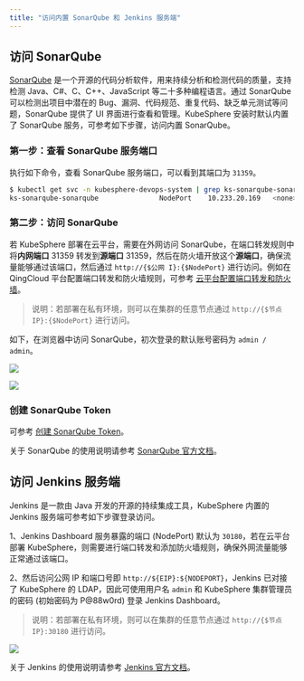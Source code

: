 ```yaml
---
title: "访问内置 SonarQube 和 Jenkins 服务端"
---
```


## 访问 SonarQube

[SonarQube](https://www.sonarqube.org/) 是一个开源的代码分析软件，用来持续分析和检测代码的质量，支持检测 Java、C#、C、C++、JavaScript 等二十多种编程语言。通过 SonarQube 可以检测出项目中潜在的 Bug、漏洞、代码规范、重复代码、缺乏单元测试等问题，SonarQube 提供了 UI 界面进行查看和管理。KubeSphere 安装时默认内置了 SonarQube 服务，可参考如下步骤，访问内置 SonarQube。

### 第一步：查看 SonarQube 服务端口

执行如下命令，查看 SonarQube 服务端口，可以看到其端口为 `31359`。

```bash
$ kubectl get svc -n kubesphere-devops-system | grep ks-sonarqube-sonarqube
ks-sonarqube-sonarqube               NodePort    10.233.20.169   <none>        9000:31359/TCP   48m
```

### 第二步：访问 SonarQube

若 KubeSphere 部署在云平台，需要在外网访问 SonarQube，在端口转发规则中将**内网端口** 31359 转发到**源端口** 31359，然后在防火墙开放这个**源端口**，确保流量能够通过该端口，然后通过 `http://{$公网 I}:{$NodePort}` 进行访问。例如在 QingCloud 平台配置端口转发和防火墙规则，可参考 [云平台配置端口转发和防火墙](../../appendix/qingcloud-manipulation)。

> 说明：若部署在私有环境，则可以在集群的任意节点通过 `http://{$节点 IP}:{$NodePort}` 进行访问。

如下，在浏览器中访问 SonarQube，初次登录的默认账号密码为 `admin / admin`。

![](https://pek3b.qingstor.com/kubesphere-docs/png/20190427145105.png)

![](https://pek3b.qingstor.com/kubesphere-docs/png/20190427145209.png)

### 创建 SonarQube Token

可参考 [创建 SonarQube Token](../../devops/sonarqube)。

关于 SonarQube 的使用说明请参考 [SonarQube 官方文档](https://docs.sonarqube.org/latest/)。

## 访问 Jenkins 服务端

Jenkins 是一款由 Java 开发的开源的持续集成工具，KubeSphere 内置的 Jenkins 服务端可参考如下步骤登录访问。

1、Jenkins Dashboard 服务暴露的端口 (NodePort) 默认为 `30180`，若在云平台部署 KubeSphere，则需要进行端口转发和添加防火墙规则，确保外网流量能够正常通过该端口。

2、然后访问公网 IP 和端口号即 `http://${EIP}:${NODEPORT}`，Jenkins 已对接了 KubeSphere 的 LDAP，因此可使用用户名 `admin` 和 KubeSphere 集群管理员的密码 (初始密码为 P@88w0rd) 登录 Jenkins Dashboard。

> 说明：若部署在私有环境，则可以在集群的任意节点通过 `http://{$节点 IP}:30180` 进行访问。

![](https://pek3b.qingstor.com/kubesphere-docs/png/20190427235503.png)

关于 Jenkins 的使用说明请参考 [Jenkins 官方文档](https://jenkins.io/doc/)。









